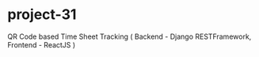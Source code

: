 # project-31
QR Code based Time Sheet Tracking ( Backend - Django RESTFramework, Frontend - ReactJS )
